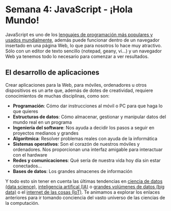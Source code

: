 <div style="page-break-after: always; visibility: hidden; display:none"> 
\pagebreak 
</div>

# Semana 4: JavaScript - ¡Hola Mundo!

JavaScript es uno de los [lenguajes de programación más populares y usados mundialmente](http://pypl.github.io/PYPL.html), además puede funcionar dentro de un navegador insertado en una página Web, lo que para nosotros lo hace muy atractivo. Sólo con un editor de texto sencillo (notepad, geany, vi...) y un navegador Web ya tenemos todo lo necesario para comenzar a ver resultados.

## El desarrollo de aplicaciones

Crear aplicaciones para la Web, para móviles, ordenadores u otros dispositivos es un arte que, además de dotes de creatividad, requiere conocimientos de muchas disciplinas, como son:

* **Programación**: Cómo dar instrucciones al móvil o PC para que haga lo que quieres
* **Estructuras de datos**: Cómo almacenar, gestionar y manipular datos del mundo real en un programa
* **Ingeniería del software**: Nos ayuda a decidir los pasos a seguir en proyectos medianos y grandes
* **Algorítmica**: Resolver problemas reales con ayuda de la informática
* **Sistemas operativos**: Son el corazón de nuestros móviles y ordenadores. Nos proporcionan una interfaz amigable para interactuar con el hardware
* **Redes y comunicaciones**: Qué sería de nuestra vida hoy día sin estar conectados...
* **Bases de datos**: Los grandes almacenes de información
  
Y todo esto sin tener en cuenta las últimas tendencias en [ciencia de datos (data science)](https://towardsdatascience.com/data-science/home), [inteligencia artifical (IA)](https://www.bbvaopenmind.com/articulos/el-futuro-de-la-ia-hacia-inteligencias-artificiales-realmente-inteligentes/) o [grandes volúmenes de datos (big data)](https://searchdatacenter.techtarget.com/es/definicion/Big-data) o el [internet de las cosas (IoT)](https://www2.deloitte.com/es/es/pages/technology/articles/IoT-internet-of-things.html). Te animamos a explorar los enlaces anteriores para ir tomando conciencia del vasto universo de las ciencias de la computación.
